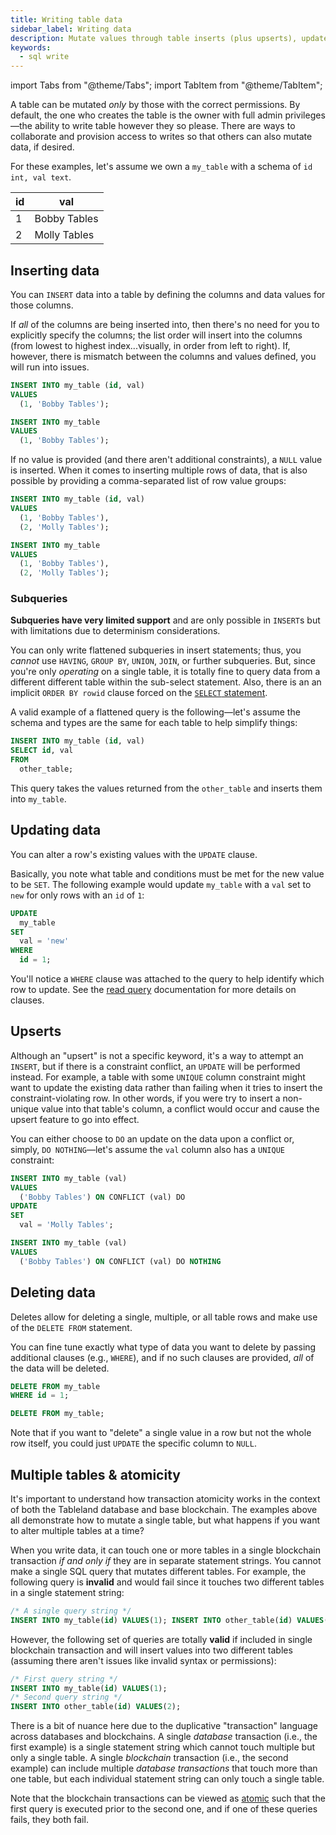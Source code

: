 ```yaml
---
title: Writing table data
sidebar_label: Writing data
description: Mutate values through table inserts (plus upserts), updates, and deletes.
keywords:
  - sql write
---
```


import Tabs from "@theme/Tabs";
import TabItem from "@theme/TabItem";

A table can be mutated _only_ by those with the correct permissions. By default, the one who creates the table is the owner with full admin privileges—the ability to write table however they so please. There are ways to collaborate and provision access to writes so that others can also mutate data, if desired.

For these examples, let's assume we own a `my_table` with a schema of `id int, val text`.

| id  | val          |
| --- | ------------ |
| 1   | Bobby Tables |
| 2   | Molly Tables |

## Inserting data

You can `INSERT` data into a table by defining the columns and data values for those columns.

If _all_ of the columns are being inserted into, then there's no need for you to explicitly specify the columns; the list order will insert into the columns (from lowest to highest index...visually, in order from left to right). If, however, there is mismatch between the columns and values defined, you will run into issues.

<Tabs>
<TabItem value='include' label="Include columns" default>

```sql
INSERT INTO my_table (id, val)
VALUES
  (1, 'Bobby Tables');
```

</TabItem>
<TabItem value='exclude' label="Exclude columns">

```sql
INSERT INTO my_table
VALUES
  (1, 'Bobby Tables');
```

</TabItem>
</Tabs>

If no value is provided (and there aren't additional constraints), a `NULL` value is inserted. When it comes to inserting multiple rows of data, that is also possible by providing a comma-separated list of row value groups:

<Tabs>
<TabItem value='include' label="Include columns" default>

```sql
INSERT INTO my_table (id, val)
VALUES
  (1, 'Bobby Tables'),
  (2, 'Molly Tables');
```

</TabItem>
<TabItem value='exclude' label="Exclude columns">

```sql
INSERT INTO my_table
VALUES
  (1, 'Bobby Tables'),
  (2, 'Molly Tables');
```

</TabItem>
</Tabs>

### Subqueries

**Subqueries have very limited support** and are only possible in `INSERT`s but with limitations due to determinism considerations.

You can only write flattened subqueries in insert statements; thus, you _cannot_ use `HAVING`, `GROUP BY`, `UNION`, `JOIN`, or further subqueries. But, since you're only _operating_ on a single table, it is totally fine to query data from a different different table within the sub-select statement. Also, there is an an implicit `ORDER BY rowid` clause forced on the [`SELECT` statement](/playbooks/sql/read).

A valid example of a flattened query is the following—let's assume the schema and types are the same for each table to help simplify things:

```sql
INSERT INTO my_table (id, val)
SELECT id, val
FROM
  other_table;
```

This query takes the values returned from the `other_table` and inserts them into `my_table`.

## Updating data

You can alter a row's existing values with the `UPDATE` clause.

Basically, you note what table and conditions must be met for the new value to be `SET`. The following example would update `my_table` with a `val` set to `new` for only rows with an `id` of `1`:

```sql
UPDATE
  my_table
SET
  val = 'new'
WHERE
  id = 1;
```

You'll notice a `WHERE` clause was attached to the query to help identify which row to update. See the [read query](/playbooks/sql/read) documentation for more details on clauses.

## Upserts

Although an "upsert" is not a specific keyword, it's a way to attempt an `INSERT`, but if there is a constraint conflict, an `UPDATE` will be performed instead. For example, a table with some `UNIQUE` column constraint might want to update the existing data rather than failing when it tries to insert the constraint-violating row. In other words, if you were try to insert a non-unique value into that table's column, a conflict would occur and cause the upsert feature to go into effect.

You can either choose to `DO` an update on the data upon a conflict or, simply, `DO NOTHING`—let's assume the `val` column also has a `UNIQUE` constraint:

<Tabs>
<TabItem value='update' label="Update on conflict" default>

```sql
INSERT INTO my_table (val)
VALUES
  ('Bobby Tables') ON CONFLICT (val) DO
UPDATE
SET
  val = 'Molly Tables';
```

</TabItem>
<TabItem value='do-nothing' label="Do nothing">

```sql
INSERT INTO my_table (val)
VALUES
  ('Bobby Tables') ON CONFLICT (val) DO NOTHING
```

</TabItem>
</Tabs>

## Deleting data

Deletes allow for deleting a single, multiple, or all table rows and make use of the `DELETE FROM` statement.

You can fine tune exactly what type of data you want to delete by passing additional clauses (e.g., `WHERE`), and if no such clauses are provided, _all_ of the data will be deleted.

<Tabs>
<TabItem value='delete-row' label="Delete row(s)" default>

```sql
DELETE FROM my_table
WHERE id = 1;
```

</TabItem>
<TabItem value='delete-all' label="Delete all rows">

```sql
DELETE FROM my_table;
```

</TabItem>
</Tabs>

Note that if you want to "delete" a single value in a row but not the whole row itself, you could just `UPDATE` the specific column to `NULL`.

## Multiple tables & atomicity

It's important to understand how transaction atomicity works in the context of both the Tableland database and base blockchain. The examples above all demonstrate how to mutate a single table, but what happens if you want to alter multiple tables at a time?

When you write data, it can touch one or more tables in a single blockchain transaction _if and only if_ they are in separate statement strings. You cannot make a single SQL query that mutates different tables. For example, the following query is **invalid** and would fail since it touches two different tables in a single statement string:

```sql
/* A single query string */
INSERT INTO my_table(id) VALUES(1); INSERT INTO other_table(id) VALUES(2);
```

However, the following set of queries are totally **valid** if included in single blockchain transaction and will insert values into two different tables (assuming there aren't issues like invalid syntax or permissions):

```sql
/* First query string */
INSERT INTO my_table(id) VALUES(1);
/* Second query string */
INSERT INTO other_table(id) VALUES(2);
```

There is a bit of nuance here due to the duplicative "transaction" language across databases and blockchains. A single _database_ transaction (i.e., the first example) is a single statement string which cannot touch multiple but only a single table. A single _blockchain_ transaction (i.e., the second example) can include multiple _database transactions_ that touch more than one table, but each individual statement string can only touch a single table.

Note that the blockchain transactions can be viewed as [atomic](/fundamentals/architecture/protocol-design#atomicity) such that the first query is executed prior to the second one, and if one of these queries fails, they both fail.

